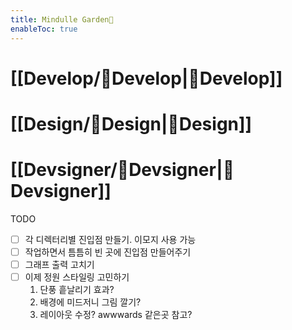 ```yaml
---
title: Mindulle Garden🎉
enableToc: true
---
```


# [[Develop/🎉Develop|🎉Develop]]

# [[Design/🎉Design|🎉Design]]

# [[Devsigner/🎉Devsigner|🎉Devsigner]]

TODO
- [ ] 각 디렉터리별 진입점 만들기. 이모지 사용 가능
- [ ] 작업하면서 틈틈히 빈 곳에 진입점 만들어주기
- [ ] 그래프 출력 고치기
- [ ] 이제 정원 스타일링 고민하기
	1. 단풍 흩날리기 효과?
	2. 배경에 미드저니 그림 깔기?
	3. 레이아웃 수정? awwwards 같은곳 참고?